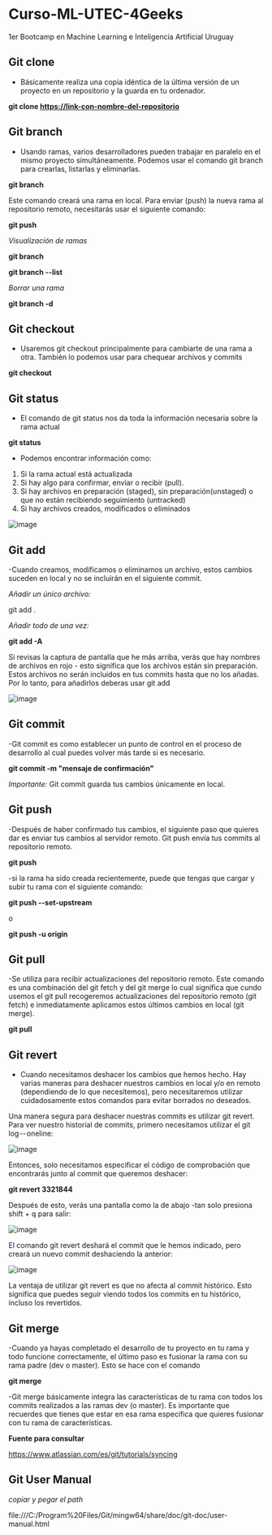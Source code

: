 # Curso-ML-UTEC-4Geeks
1er Bootcamp en Machine Learning e Inteligencia Artificial Uruguay
## Git clone
- Básicamente realiza una copia idéntica de la última versión de un proyecto en un repositorio y la guarda en tu ordenador.


**git clone <https://link-con-nombre-del-repositorio>**

## Git branch
- Usando ramas, varios desarrolladores pueden trabajar en paralelo en el mismo proyecto simultáneamente. Podemos usar el comando git branch para crearlas, listarlas y eliminarlas.


**git branch <nombre-de-la-rama>**

  
Este comando creará una rama en local. Para enviar (push) la nueva rama al repositorio remoto, necesitarás usar el siguiente comando:  

  
**git push <nombre-remoto> <nombre-rama>**  

  
_Visualización de ramas_

  
**git branch**  
  
**git branch --list**
  
_Borrar una rama_

  
**git branch -d <nombre-de-la-rama>**
  
  
## Git checkout

- Usaremos git checkout principalmente para cambiarte de una rama a otra. También lo podemos usar para chequear archivos y commits
    
**git checkout <nombre-de-la-rama>**

## Git status  
  
 - El comando de git status nos da toda la información necesaria sobre la rama actual
 
**git status**
  
- Podemos encontrar información como:

1)  Si la rama actual está actualizada
2)  Si hay algo para confirmar, enviar o recibir (pull).
3)  Si hay archivos en preparación (staged), sin preparación(unstaged) o que no están recibiendo seguimiento (untracked)
4)  Si hay archivos creados, modificados o eliminados
  
  ![image](https://user-images.githubusercontent.com/79756539/166966442-a847f00a-258e-4d0c-8907-5a5c72ba589f.png)

  
## Git add
  
  -Cuando creamos, modificamos o eliminamos un archivo, estos cambios suceden en local y no se incluirán en el siguiente commit.
  
  _Añadir un único archivo:_
  
  git add .<archivo>
  
  _Añadir todo de una vez:_
  
**git add -A**
  
  Si revisas la captura de pantalla que he más arriba, verás que hay nombres de archivos en rojo - esto significa que los archivos están sin preparación. Estos archivos no serán incluidos en tus commits hasta que no los añadas. Por lo tanto, para añadirlos deberas usar git add
  
 ![image](https://user-images.githubusercontent.com/79756539/166967198-b3701b0c-876a-49b5-9ab4-b8a1bcab7b57.png)
  
  
  ## Git commit
  
  -Git commit es como establecer un punto de control en el proceso de desarrollo al cual puedes volver más tarde si es necesario.
  
**git commit -m "mensaje de confirmación"**
  
  _Importante:_ Git commit guarda tus cambios únicamente en local.
  
 
  ## Git push
  
-Después de haber confirmado tus cambios, el siguiente paso que quieres dar es enviar tus cambios al servidor remoto. Git push envía tus commits al repositorio remoto.
  
  
  **git push <nombre-remoto> <nombre-de-tu-rama>**
  
 -si la rama ha sido creada recientemente, puede que tengas que cargar y subir tu rama con el siguiente comando:
  
  **git push --set-upstream <nombre-remoto> <nombre-de-tu-rama>**
  
  o
  
  **git push -u origin <nombre-de-tu-rama>**
  
  
  ## Git pull
  
  -Se utiliza para recibir actualizaciones del repositorio remoto. Este comando es una combinación del git fetch y del git merge lo cual significa que cundo usemos el git pull recogeremos actualizaciones del repositorio remoto (git fetch) e inmediatamente aplicamos estos últimos cambios en local (git merge).
  
**git pull <nombre-remoto>**
  
  
  ## Git revert
 
  - Cuando necesitamos deshacer los cambios que hemos hecho. Hay varias maneras para deshacer nuestros cambios en local y/o en remoto (dependiendo de lo que necesitemos), pero necesitaremos utilizar cuidadosamente estos comandos para evitar borrados no deseados.
  
  Una manera segura para deshacer nuestras commits es utilizar git revert. Para ver nuestro historial de commits, primero necesitamos utilizar el  git log -- oneline:
  

  
  ![image](https://user-images.githubusercontent.com/79756539/166968380-3da5bdeb-6da5-41c0-95a1-a6a4c7cd8311.png)

  
  Entonces, solo necesitamos especificar el código de comprobación que encontrarás junto al commit que queremos deshacer:
  
  
   **git revert 3321844**
  
  
  Después de esto, verás una pantalla como la de abajo -tan solo presiona shift + q para salir:
  
  
  ![image](https://user-images.githubusercontent.com/79756539/166968607-c9eb1cd2-1bdd-4a3a-9d79-74de57f596ec.png)

  
  El comando git revert deshará el commit que le hemos indicado, pero creará un nuevo commit deshaciendo la anterior:
  
  ![image](https://user-images.githubusercontent.com/79756539/166968705-8f0c0e04-d7fe-4dc4-8a7f-2323100df3a5.png)

  
  La ventaja de utilizar git revert es que no afecta al commit histórico. Esto significa que puedes seguir viendo todos los commits en tu histórico, incluso los revertidos.
  
  ## Git merge
  
  -Cuando ya hayas completado el desarrollo de tu proyecto en tu rama y todo funcione correctamente, el último paso es fusionar la rama con su rama padre (dev o master). Esto se hace con el comando 
  
  **git merge**
  
  -Git merge básicamente integra las características de tu rama con todos los commits realizados a las ramas dev (o master).  Es importante que recuerdes que tienes que estar en esa rama específica que quieres fusionar  con tu rama de características.
  
  
**Fuente para consultar**
  
  https://www.atlassian.com/es/git/tutorials/syncing
  
  ## Git User Manual
  
  _copiar y pegar el path_
  
  file:///C:/Program%20Files/Git/mingw64/share/doc/git-doc/user-manual.html
